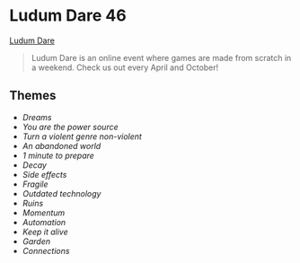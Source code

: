 # Ludum Dare 46

[Ludum Dare](https://www.ldjam.com/)

> Ludum Dare is an online event where games are made from scratch in a weekend. Check us out every April and October!

## Themes

- _Dreams_
- _You are the power source_
- _Turn a violent genre non-violent_
- _An abandoned world_
- _1 minute to prepare_
- _Decay_
- _Side effects_
- _Fragile_
- _Outdated technology_
- _Ruins_
- _Momentum_
- _Automation_
- _Keep it alive_
- _Garden_
- _Connections_
